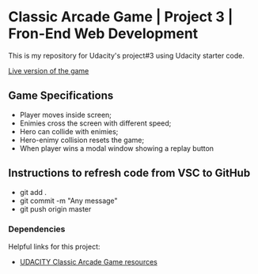 # Classic Arcade Game | Project 3 | Fron-End Web Development

This is my repository for Udacity's  project#3 using Udacity starter code.


[Live version of the game](https://tatianaweb.github.io/Arcade_Game/)

## Game Specifications

- Player moves inside screen;
- Enimies cross the screen with different speed;
- Hero can collide with enimies;
- Hero-enimy collision resets the game;
- When player wins a modal window showing a replay button



## Instructions to refresh code from VSC to GitHub

- git add .
- git commit -m "Any message"
- git push origin master

### Dependencies

Helpful links for this project:

- [UDACITY Classic Arcade Game resources](https://www.diigo.com/outliner/fj3m65/Udacity-Classic-Arcade-Game-Project-(project-%233)?key=al7ek43dms)






